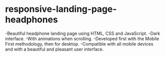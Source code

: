 # responsive-landing-page-headphones
-Beautiful headphone landing page using HTML, CSS and JavaScript.
-Dark interface.
-With animations when scrolling.
-Developed first with the Mobile First methodology, then for desktop.
-Compatible with all mobile devices and with a beautiful and pleasant user interface.
